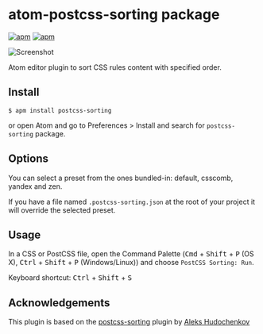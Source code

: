 # atom-postcss-sorting package
[![apm](https://img.shields.io/apm/v/postcss-sorting.svg)]()
[![apm](https://img.shields.io/apm/dm/postcss-sorting.svg)](https://atom.io/packages/postcss-sorting)

![Screenshot](https://lysyi3m-pluto.s3.amazonaws.com/aW2MtVlYiO.gif)

Atom editor plugin to sort CSS rules content with specified order.

## Install

```
$ apm install postcss-sorting
```
or open Atom and go to Preferences > Install and search for `postcss-sorting` package.

## Options

You can select a preset from the ones bundled-in: default, csscomb, yandex and zen.

If you have a file named `.postcss-sorting.json` at the root of your project it will override the selected preset.

## Usage

In a CSS or PostCSS file, open the Command Palette (<kbd>Cmd</kbd> + <kbd>Shift</kbd> + <kbd>P</kbd> (OS X), <kbd>Ctrl</kbd> + <kbd>Shift</kbd> + <kbd>P</kbd> (Windows/Linux)) and choose `PostCSS Sorting: Run`.

Keyboard shortcut: <kbd>Ctrl</kbd> + <kbd>Shift</kbd> + <kbd>S</kbd>

## Acknowledgements

This plugin is based on the [postcss-sorting](https://github.com/hudochenkov/postcss-sorting) plugin by [Aleks Hudochenkov](https://github.com/hudochenkov)
